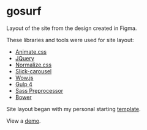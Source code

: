 # gosurf
<p>Layout of the site from the design created in Figma.</p>

<p>These libraries and tools were used for site layout:</p>

<ul>
	<li><a href="https://daneden.github.io/animate.css/" target="_blank">Animate.css</a></li>
	<li><a href="https://jquery.com" target="_blank">JQuery</a></li>
	<li><a href="https://necolas.github.io/normalize.css/" target="_blank">Normalize.css</a></li>
	<li><a href="https://kenwheeler.github.io/slick/" target="_blank">Slick-carousel</a></li>
	<li><a href="https://wowjs.uk" target="_blank">Wow.js</a></li>
	<li><a href="https://gulpjs.com" target="_blank">Gulp 4</a></li>
	<li><a href="https://sass-scss.ru" target="_blank">Sass Preprocessor</a></li>
	<li><a href="https://bower.io" target="_blank">Bower</a></li>
</ul>

<p>Site layout began with my personal starting <a href="https://igor-muram.github.io/demo/index.html" target="_blank">template</a>.</p>

<p>View a <a href="https://igor-muram.github.io/gosurf/index.html" target="_blank">demo</a>.</p>